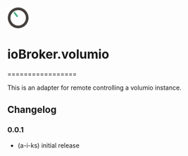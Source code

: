 ![Logo](admin/volumio.png)
# ioBroker.volumio
=================

This is an adapter for remote controlling a volumio instance.

## Changelog

### 0.0.1
* (a-i-ks) initial release

